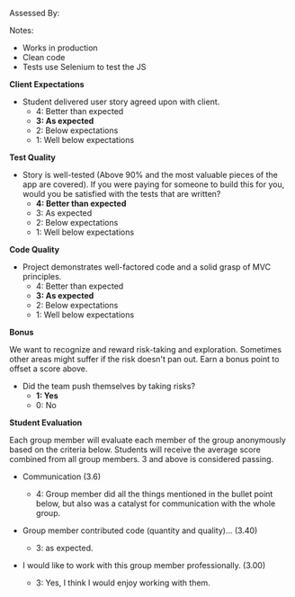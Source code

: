 Assessed By:

Notes:

* Works in production
* Clean code
* Tests use Selenium to test the JS


**Client Expectations**

* Student delivered user story agreed upon with client.
  * 4: Better than expected
  * **3: As expected**
  * 2: Below expectations
  * 1: Well below expectations

**Test Quality**

* Story is well-tested (Above 90% and the most valuable pieces of the app are covered). If you were paying for someone to build this for you, would you be satisfied with the tests that are written?
    * **4: Better than expected**
    * 3: As expected
    * 2: Below expectations
    * 1: Well below expectations

**Code Quality**

* Project demonstrates well-factored code and a solid grasp of MVC principles.
    * 4: Better than expected
    * **3: As expected**
    * 2: Below expectations
    * 1: Well below expectations

**Bonus**

We want to recognize and reward risk-taking and exploration. Sometimes other areas might suffer if the risk doesn't pan out. Earn a bonus point to offset a score above.

* Did the team push themselves by taking risks?
    * **1: Yes**
    * 0: No

**Student Evaluation**

Each group member will evaluate each member of the group anonymously based on the criteria below. Students will receive the average score combined from all group members. 3 and above is considered passing.

* Communication (3.6)
  * 4: Group member did all the things mentioned in the bullet point below, but also was a catalyst for communication with the whole group.

* Group member contributed code (quantity and quality)... (3.40)
  * 3: as expected.

* I would like to work with this group member professionally. (3.00)
  * 3: Yes, I think I would enjoy working with them.
